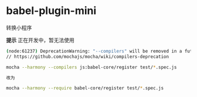 # babel-plugin-mini

转换小程序

**提示** 正在开发中，暂无法使用

```bash
(node:61237) DeprecationWarning: "--compilers" will be removed in a future version of Mocha; see https://git.io/vdcSr for more info
// https://github.com/mochajs/mocha/wiki/compilers-deprecation

mocha --harmony --compilers js:babel-core/register test/*.spec.js

改为

mocha --harmony --require babel-core/register test/*.spec.js
```
